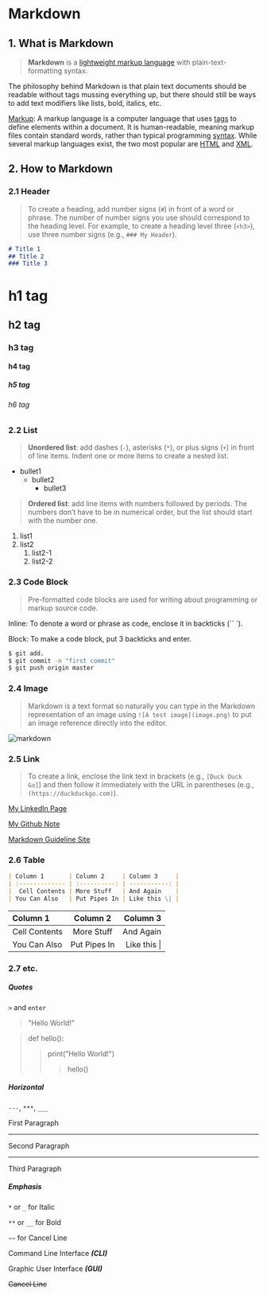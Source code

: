 # Markdown

## 1. What is Markdown

> **Markdown** is a [lightweight markup language](https://en.wikipedia.org/wiki/Lightweight_markup_language) with plain-text-formatting syntax.

The philosophy behind Markdown is that plain text documents should be readable without tags mussing everything up, but there should still be ways to add text modifiers like lists, bold, italics, etc. 

<u>Markup</u>: A markup language is a computer language that uses [tags](https://techterms.com/definition/tag) to define elements within a document. It is human-readable, meaning markup files contain standard words, rather than typical programming [syntax](https://techterms.com/definition/syntax). While several markup languages exist, the two most popular are [HTML](https://techterms.com/definition/html) and [XML](https://techterms.com/definition/xml).



## 2. How to Markdown

### 2.1 Header

> To create a heading, add number signs (`#`) in front of a word or phrase. The number of number signs you use should correspond to the heading level. For example, to create a heading level three (`<h3>`), use three number signs (e.g., `### My Header`).

```markdown
# Title 1
## Title 2
### Title 3
```



# h1 tag

## h2 tag

### h3 tag

#### h4 tag

##### h5 tag

###### h6 tag



### 2.2 List

> **Unordered list**: add dashes (`-`), asterisks (`*`), or plus signs (`+`) in front of line items. Indent one or more items to create a nested list.

- bullet1
  - bullet2
    - bullet3

> **Ordered list**: add line items with numbers followed by periods. The numbers don’t have to be in numerical order, but the list should start with the number one.

1. list1
2. list2
   1. list2-1
   2. list2-2



### 2.3 Code Block

> Pre-formatted code blocks are used for writing about programming or markup source code. 

Inline: To denote a word or phrase as code, enclose it in backticks (`` `).

Block: To make a code block, put 3 backticks and enter.

```bash
$ git add.
$ git commit -m "first commit"
$ git push origin master
```



### 2.4 Image

> Markdown is a text format so naturally you can type in the Markdown representation of an image using `![A test image](image.png)` to put an image reference directly into the editor.

![markdown](https://www.mvps.net/docs/wp-content/uploads/2019/03/hello-world.png)



### 2.5 Link

> To create a link, enclose the link text in brackets (e.g., `[Duck Duck Go]`) and then follow it immediately with the URL in parentheses (e.g., `(https://duckduckgo.com)`).

[My LinkedIn Page](https://www.linkedin.com/in/jiwon-yu-96303210b/)

[My Github Note](https://letsgititdana.github.io/)



[Markdown Guideline Site](https://www.markdownguide.org/basic-syntax/#paragraphs-1)



### 2.6 Table

```markdown
| Column 1       | Column 2     | Column 3     |
| :------------- | :----------: | -----------: |
|  Cell Contents | More Stuff   | And Again    |
| You Can Also   | Put Pipes In | Like this \| |
```

| Column 1      |   Column 2   |     Column 3 |
| :------------ | :----------: | -----------: |
| Cell Contents |  More Stuff  |    And Again |
| You Can Also  | Put Pipes In | Like this \| |



### 2.7 etc.

##### Quotes

`>` and `enter`

> "Hello World!"

> def hello():
>
> > print("Hello World!")
> >
> > > hello()



##### Horizontal

`---`, `***`, `___` 

First Paragraph

---

Second Paragraph

---

Third Paragraph



##### Emphasis

`*` or `_` for Italic

`**` or `__` for Bold

`~~` for Cancel Line

Command Line Interface ***(CLI)***

Graphic User Interface ***(GUI)***

~~Cancel Line~~